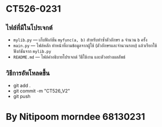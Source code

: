 # CT526-0231



##  ไฟล์ที่มีในโปรเจกต์
- `mylib.py` — เก็บฟังก์ชัน `myfunc(a, b)` สำหรับทำซ้ำตัวอักษร `a` จำนวน `b` ครั้ง  
- `main.py` — ไฟล์หลัก ทำหน้าที่ถามข้อมูลจากผู้ใช้ (ตัวอักษรและจำนวนรอบ) แล้วเรียกใช้ฟังก์ชันจาก `mylib.py`  
- `README.md` — ไฟล์คำอธิบายโปรเจกต์ วิธีใช้งาน และตัวอย่างผลลัพธ์  

## วิธีการอัพโหลดขึ้น
- git add .
- git commit -m "CT526_V2"
- git push


# By Nitipoom morndee  68130231